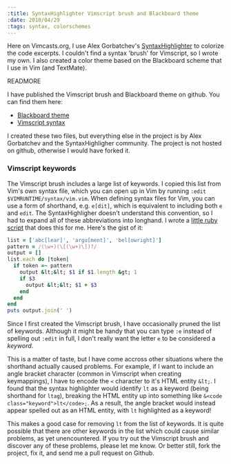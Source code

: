 ```yaml
--- 
:title: SyntaxHighlighter Vimscript brush and Blackboard theme
:date: 2010/04/29
:tags: syntax, colorschemes
---
```


Here on Vimcasts.org, I use Alex Gorbatchev's [SyntaxHighlighter][sh] to colorize the code excerpts. I couldn't find a syntax 'brush' for Vimscript, so I wrote my own. I also created a color theme based on the Blackboard scheme that I use in Vim (and TextMate). 

[sh]: http://alexgorbatchev.com/wiki/SyntaxHighlighter


READMORE

I have published the Vimscript brush and Blackboard theme on github. You can find them here:

* [Blackboard theme][blackboard]
* [Vimscript syntax][vimscript]

I created these two files, but everything else in the project is by Alex Gorbatchev and the SyntaxHighligher community. The project is not hosted on github, otherwise I would have forked it.

### Vimscript keywords

The Vimscript brush includes a large list of keywords. I copied this list from Vim's own syntax file, which you can open up in Vim by running `:edit $VIMRUNTIME/syntax/vim.vim`. When defining syntax files for Vim, you can use a form of shorthand, e.g. `e[dit]`, which is equivalent to including both `e` and `edit`. The SyntaxHighligher doesn't understand this convention, so I had to expand all of these abbreviations into longhand. I wrote a [little ruby script][expander] that does this for me. Here's the gist of it:

```ruby
list = ['abc[lear]', 'argu[ment]', 'bel[owright]']
pattern = /(\w+)(\[(\w+)\])?/
output = []
list.each do |token|
  if token =~ pattern
    output &lt;&lt; $1 if $1.length &gt; 1
    if $3
      output &lt;&lt; $1 + $3
    end
  end
end
puts output.join(' ')
```

Since I first created the Vimscript brush, I have occasionally pruned the list of keywords. Although it might be handy that you can type `:e` instead of spelling out `:edit` in full, I don't really want the letter `e` to be considered a *keyword*. 

This is a matter of taste, but I have come accross other situations where the shorthand actually caused problems. For example, if I want to include an angle bracket character (common in Vimscript when creating keymappings), I have to encode the `<` character to it's HTML entity `&lt;`. I found that the syntax highlighter would identify `lt` as a keyword (being shorthand for `ltag`), breaking the HTML entity up into something like `&<code class="keyword">lt</code>;`. As a result, the angle bracket would instead appear spelled out as an HTML entity, with `lt` highlighted as a keyword!

This makes a good case for removing `lt` from the list of keywords. It is quite possible that there are other keywords in the list which could cause similar problems, as yet unencountered. If you try out the Vimscript brush and discover any of these problems, please let me know. Or better still, fork the project, fix it, and send me a pull request on Github.


[blackboard]: http://github.com/nelstrom/SyntaxHighlighter/blob/master/styles/shThemeBlackboard.css
[vimscript]: http://github.com/nelstrom/SyntaxHighlighter/blob/master/scripts/shBrushVimscript.js
[expander]: http://github.com/nelstrom/SyntaxHighlighter/blob/master/expander.rb
